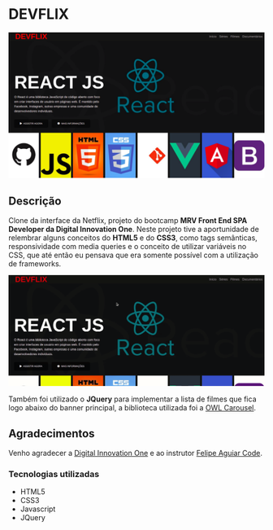 # DEVFLIX

![Devflix](printscreen/devflix.png)

## Descrição

Clone da interface da Netflix, projeto do bootcamp **MRV Front End SPA Developer da Digital Innovation One**. Neste projeto tive a aportunidade de relembrar alguns conceitos do **HTML5** e do **CSS3**, como tags semânticas, responsividade com media queries e o conceito de utilizar variáveis no CSS, que até então eu pensava que era somente possível com a utilização de frameworks.

![devflix](printscreen/gif-home.gif)

Também foi utilizado o **JQuery** para implementar a lista de filmes que fica logo abaixo do banner principal, a biblioteca utilizada foi a [OWL Carousel](https://owlcarousel2.github.io/OwlCarousel2/).

## Agradecimentos

Venho agradecer a [Digital Innovation One](https://digitalinnovation.one/) e ao instrutor [Felipe Aguiar Code](https://github.com/felipeAguiarCode).

### Tecnologias utilizadas

- HTML5
- CSS3
- Javascript
- JQuery
